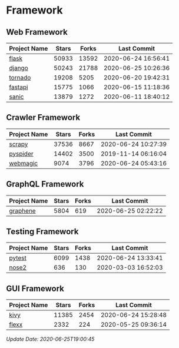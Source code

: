 # Framework

## Web Framework

| Project Name | Stars | Forks | Last Commit |
| ------------ | ----- | ----- | ----------- |
| [flask](https://github.com/pallets/flask) | 50933 | 13592 | 2020-06-24 16:56:41 |
| [django](https://github.com/django/django) | 50243 | 21788 | 2020-06-25 10:26:36 |
| [tornado](https://github.com/tornadoweb/tornado) | 19208 | 5205 | 2020-06-20 19:42:31 |
| [fastapi](https://github.com/tiangolo/fastapi) | 15775 | 1066 | 2020-06-15 11:18:36 |
| [sanic](https://github.com/huge-success/sanic) | 13879 | 1272 | 2020-06-11 18:40:12 |

## Crawler Framework

| Project Name | Stars | Forks | Last Commit |
| ------------ | ----- | ----- | ----------- |
| [scrapy](https://github.com/scrapy/scrapy) | 37536 | 8667 | 2020-06-24 10:27:39 |
| [pyspider](https://github.com/binux/pyspider) | 14402 | 3500 | 2019-11-14 06:16:04 |
| [webmagic](https://github.com/code4craft/webmagic) | 9074 | 3796 | 2020-06-24 05:43:16 |

## GraphQL Framework

| Project Name | Stars | Forks | Last Commit |
| ------------ | ----- | ----- | ----------- |
| [graphene](https://github.com/graphql-python/graphene) | 5804 | 619 | 2020-06-25 02:22:22 |

## Testing Framework

| Project Name | Stars | Forks | Last Commit |
| ------------ | ----- | ----- | ----------- |
| [pytest](https://github.com/pytest-dev/pytest) | 6099 | 1438 | 2020-06-24 13:33:41 |
| [nose2](https://github.com/nose-devs/nose2) | 636 | 130 | 2020-03-03 16:52:03 |

## GUI Framework

| Project Name | Stars | Forks | Last Commit |
| ------------ | ----- | ----- | ----------- |
| [kivy](https://github.com/kivy/kivy) | 11385 | 2454 | 2020-06-24 15:28:48 |
| [flexx](https://github.com/flexxui/flexx) | 2332 | 224 | 2020-05-25 09:36:14 |

*Update Date: 2020-06-25T19:00:45*
